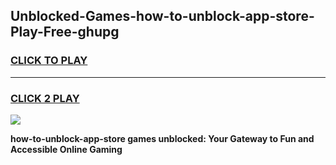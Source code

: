 
## Unblocked-Games-how-to-unblock-app-store-Play-Free-ghupg
<h3>
<a href="https://premium76.site?title=how-to-unblock-app-store&ref=23A">CLICK TO PLAY</a></h3>
<hr>

<h3>
<a href="https://premium76.site?title=how-to-unblock-app-store&ref=23A">CLICK 2 PLAY</a>
  
</h3>

<a href="https://premium76.site?title=how-to-unblock-app-store&ref=23A"><img src="https://clearcache.store/games.png"></a>


**how-to-unblock-app-store games unblocked: Your Gateway to Fun and Accessible Online Gaming**
